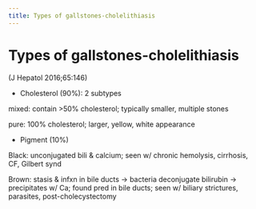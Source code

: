 ```yaml
---
title: Types of gallstones-cholelithiasis
---
```

# Types of gallstones-cholelithiasis

(J Hepatol 2016;65:146)

* Cholesterol (90%): 2 subtypes

mixed: contain >50% cholesterol; typically smaller, multiple stones

pure: 100% cholesterol; larger, yellow, white appearance

* Pigment (10%)

Black: unconjugated bili & calcium; seen w/ chronic hemolysis, cirrhosis, CF, Gilbert synd

Brown: stasis & infxn in bile ducts → bacteria deconjugate bilirubin → precipitates w/ Ca; found pred in bile ducts; seen w/ biliary strictures, parasites, post-cholecystectomy
